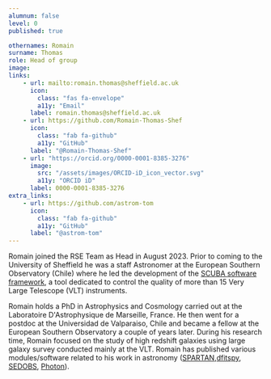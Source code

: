 ```yaml
---
alumnum: false
level: 0
published: true

othernames: Romain
surname: Thomas
role: Head of group
image:
links:
    - url: mailto:romain.thomas@sheffield.ac.uk
      icon: 
        class: "fas fa-envelope"
        a11y: "Email"
      label: romain.thomas@sheffield.ac.uk
    - url: https://github.com/Romain-Thomas-Shef
      icon:
        class: "fab fa-github"
        a11y: "GitHub"
      label: "@Romain-Thomas-Shef"
    - url: "https://orcid.org/0000-0001-8385-3276"
      image:
        src: "/assets/images/ORCID-iD_icon_vector.svg"
        a11y: "ORCID iD"
      label: 0000-0001-8385-3276
extra_links:
    - url: https://github.com/astrom-tom
      icon:
        class: "fab fa-github"
        a11y: "GitHub"
      label: "@astrom-tom"
---
```


Romain joined the RSE Team as Head in August 2023. Prior to coming to the University of Sheffield he was a staff Astronomer at the European Southern Observatory (Chile) where he led the development of the [SCUBA software framework](https://ui.adsabs.harvard.edu/abs/2020SPIE11449E..0CT/abstract), a tool dedicated to control the quality of more than 15 Very Large Telescope (VLT) instruments.

Romain holds a PhD in Astrophysics and Cosmology carried out at the Laboratoire D'Astrophysique de Marseille, France. He then went for a postdoc at the Universidad de Valparaiso, Chile and became a fellow at the European Southern Observatory a couple of years later. During his research time, Romain focused on the study of high redshift galaxies using large galaxy survey conducted mainly at the VLT. Romain has published various modules/software related to his work in astronomy ([SPARTAN](https://ui.adsabs.harvard.edu/abs/2021A%26C....3400427T/abstract),[dfitspy](https://astrom-tom.github.io/dfitspy/build/html/index.html), [SEDOBS](https://ui.adsabs.harvard.edu/abs/2020A%26C....3000354T/abstract), [Photon](https://astrom-tom.github.io/Photon/build/html/index.html)).
